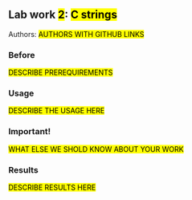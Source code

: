 ## Lab work <mark>2</mark>: <mark>C strings</mark>
   Authors: <mark>AUTHORS WITH GITHUB LINKS</mark>
### Before 

<mark>DESCRIBE PREREQUIREMENTS</mark>

### Usage

<mark>DESCRIBE THE USAGE HERE</mark>

### Important!

<mark>WHAT ELSE WE SHOLD KNOW ABOUT YOUR WORK</mark>

### Results

<mark>DESCRIBE RESULTS HERE</mark>


